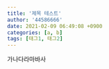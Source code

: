 ```yaml
---
title: '제목 테스트'
author: '44586666'
date: 2021-02-09 06:49:08 +0900
categories: [a, b]
tags: [태그1, 태그2]
---
```

가나다라마바사